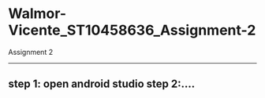 # Walmor-Vicente_ST10458636_Assignment-2
Assignment 2

---------------------------------------------
step 1: open android studio
step 2:....
---------------------------------------------
